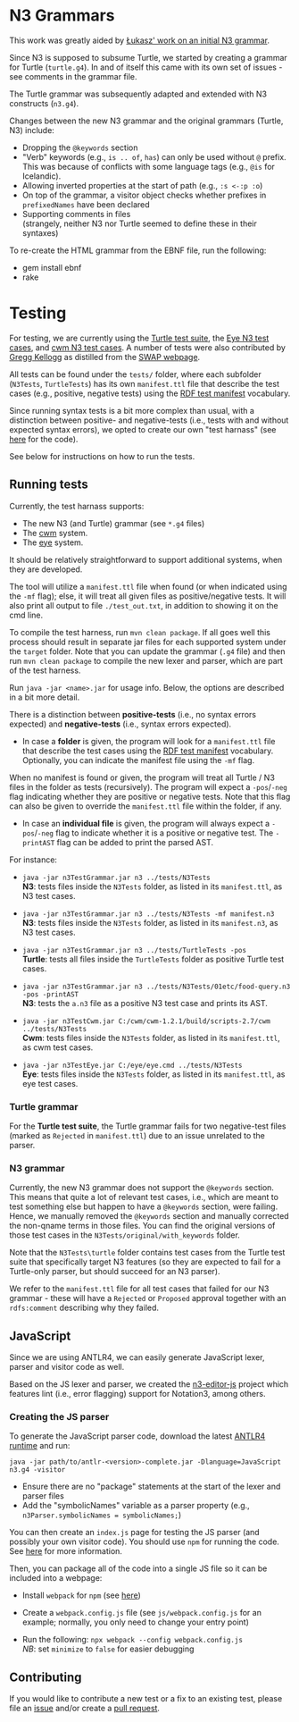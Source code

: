 # N3 Grammars

This work was greatly aided by [Łukasz' work on an initial N3 grammar](https://github.com/lszeremeta/n3).

Since N3 is supposed to subsume Turtle, we started by creating a grammar for Turtle (`turtle.g4`).
In and of itself this came with its own set of issues - see comments in the grammar file.

The Turtle grammar was subsequently adapted and extended with N3 constructs (`n3.g4`).

Changes between the new N3 grammar and the original grammars (Turtle, N3) include:
- Dropping the `@keywords` section
- "Verb" keywords (e.g., `is .. of`, `has`) can only be used without `@` prefix. This was because of conflicts with some language tags (e.g., `@is` for Icelandic).
- Allowing inverted properties at the start of path (e.g., `:s <-:p :o`)
- On top of the grammar, a visitor object checks whether prefixes in `prefixedNames` have been declared
- Supporting comments in files  
(strangely, neither N3 nor Turtle seemed to define these in their syntaxes)

To re-create the HTML grammar from the EBNF file, run the following:
- gem install ebnf
- rake

# Testing

For testing, we are currently using the [Turtle test suite](https://www.w3.org/2013/TurtleTests/), the [Eye N3 test cases](http://eulersharp.sourceforge.net/), and [cwm N3 test cases](https://www.w3.org/2000/10/swap/doc/cwm.html). 
A number of tests were also contributed by [Gregg Kellogg](https://github.com/gkellogg) as distilled from the [SWAP webpage](http://www.w3.org/2000/10/swap). 

All tests can be found under the `tests/` folder, where each subfolder (`N3Tests`, `TurtleTests`) has its own `manifest.ttl` file that describe the test cases (e.g., positive, negative tests) using the [RDF test manifest](https://www.w3.org/TR/rdf11-testcases/) vocabulary.

Since running syntax tests is a bit more complex than usual, with a distinction between positive- and negative-tests 
(i.e., tests with and without expected syntax errors), we opted to create our own "test harnass" (see [here](https://github.com/w3c/N3/blob/master/grammar/src/main/java/test/) for the code).

See below for instructions on how to run the tests.

## Running tests

Currently, the test harnass supports:
- The new N3 (and Turtle) grammar (see `*.g4` files)
- The [cwm](https://www.w3.org/2000/10/swap/doc/cwm.html) system.
- The [eye](https://www.mdpi.com/journal/ijerph/special_issues/Smart_Healthcare_Services) system.

It should be relatively straightforward to support additional systems, when they are developed.

The tool will utilize a `manifest.ttl` file when found (or when indicated using the `-mf` flag); else, it will treat all given files as positive/negative tests. It will also print all output to file `./test_out.txt`, in addition to showing it on the cmd line.

To compile the test harness, run `mvn clean package`. If all goes well this process should result in separate jar files for each supported system under the `target` folder. Note that you can update the grammar (`.g4` file) and then run `mvn clean package` to compile the new lexer and parser, which are part of the test harness.

Run `java -jar <name>.jar` for usage info. Below, the options are described in a bit more detail.

There is a distinction between **positive-tests** (i.e., no syntax errors expected) and **negative-tests** (i.e., syntax errors expected).

- In case a **folder** is given, the program will look for a `manifest.ttl` file that describe the test cases using the [RDF test manifest](https://www.w3.org/TR/rdf11-testcases/) vocabulary. Optionally, you can indicate the manifest file using the `-mf` flag.

When no manifest is found or given, the program will treat all Turtle / N3 files in the folder as tests (recursively). The program will expect a `-pos`/`-neg` flag indicating whether they are positive or negative tests. Note that this flag can also be given to override the `manifest.ttl` file within the folder, if any.

- In case an **individual file** is given, the program will always expect a `-pos`/`-neg` flag to indicate whether it is a  positive or negative test. The `-printAST` flag can be added to print the parsed AST.

For instance:

* `java -jar n3TestGrammar.jar n3 ../tests/N3Tests`  
**N3**: tests files inside the `N3Tests` folder, as listed in its `manifest.ttl`, as N3 test cases.  

* `java -jar n3TestGrammar.jar n3 ../tests/N3Tests -mf manifest.n3`  
**N3**: tests files inside the `N3Tests` folder, as listed in its `manifest.n3`, as N3 test cases.  

* `java -jar n3TestGrammar.jar n3 ../tests/TurtleTests -pos`  
**Turtle**: tests all files inside the `TurtleTests` folder as positive Turtle test cases.

* `java -jar n3TestGrammar.jar n3 ../tests/N3Tests/01etc/food-query.n3 -pos -printAST`  
**N3**: tests the `a.n3` file as a positive N3 test case and prints its AST.

* `java -jar n3TestCwm.jar C:/cwm/cwm-1.2.1/build/scripts-2.7/cwm ../tests/N3Tests`  
**Cwm**: tests files inside the `N3Tests` folder, as listed in its `manifest.ttl`, as cwm test cases.

* `java -jar n3TestEye.jar C:/eye/eye.cmd ../tests/N3Tests`  
**Eye**: tests files inside the `N3Tests` folder, as listed in its `manifest.ttl`, as eye test cases.

### Turtle grammar

For the **Turtle test suite**, the Turtle grammar fails for two negative-test files (marked as `Rejected` in `manifest.ttl`) due to an issue unrelated to the parser.

### N3 grammar

Currently, the new N3 grammar does not support the `@keywords` section. This means that quite a lot of relevant test cases, i.e., which are meant to test something else but happen to have a `@keywords` section, were failing. Hence, we manually removed the `@keywords` section and manually corrected the non-qname terms in those files. You can find the original versions of those test cases in the `N3Tests/original/with_keywords` folder. 

Note that the `N3Tests\turtle` folder contains test cases from the Turtle test suite that specifically target N3 features (so they are expected to fail for a Turtle-only parser, but should succeed for an N3 parser).

We refer to the `manifest.ttl` file for all test cases that failed for our N3 grammar - these will have a `Rejected` or `Proposed` approval together with an `rdfs:comment` describing why they failed.

## JavaScript

Since we are using ANTLR4, we can easily generate JavaScript lexer, parser and visitor code as well.

Based on the JS lexer and parser, we created the [n3-editor-js](https://github.com/william-vw/n3-editor-js) project which features lint (i.e., error flagging) support for Notation3, among others.

### Creating the JS parser

To generate the JavaScript parser code, download the latest [ANTLR4 runtime](https://www.antlr.org/download.html) and run:

`java -jar path/to/antlr-<version>-complete.jar -Dlanguage=JavaScript n3.g4 -visitor`

- Ensure there are no "package" statements at the start of the lexer and parser files
- Add the "symbolicNames" variable as a parser property (e.g., `n3Parser.symbolicNames = symbolicNames;`) 

You can then create an `index.js` page for testing the JS parser (and possibly your own visitor code). You should use `npm` for running the code. See [here](https://github.com/antlr/antlr4/blob/master/doc/javascript-target.md) for more information.

Then, you can package all of the code into a single JS file so it can be included into a webpage:

- Install `webpack` for `npm` (see [here](https://webpack.js.org/guides/installation/#local-installation))
  
- Create a `webpack.config.js` file (see `js/webpack.config.js` for an example; normally, you only need to change your entry point)  

- Run the following: `npx webpack --config webpack.config.js`  
*NB*: set `minimize` to `false` for easier debugging


## Contributing

If you would like to contribute a new test or a fix to an existing test, please file an [issue](https://github.com/w3c/N3/issues) and/or create a [pull request](https://github.com/w3c/N3/pulls).
